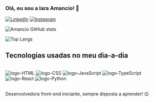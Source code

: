 ### Olá, eu sou a Iara Amancio! 👋

[![LinkedIn](https://img.shields.io/badge/LinkedIn-0077B5?style=for-the-badge&logo=linkedin&logoColor=white)](https://www.linkedin.com/in/iara-amancio-48aa85231/)
[![Instagram](https://img.shields.io/badge/Instagram-E4405F?style=for-the-badge&logo=instagram&logoColor=white)](https://www.instagram.com/iara.amancio_/)


![Amancio GitHub stats](https://github-readme-stats.vercel.app/api?username=IaraAmancio&show_icons=true&theme=synthwave)

![Top Langs](https://github-readme-stats.vercel.app/api/top-langs/?username=IaraAmancio&layout=compact)

## Tecnologias usadas no meu dia-a-dia

<div style="display: inline_block">
<br/>
<img style="align: center" alt="logo-HTML" src="https://img.shields.io/badge/HTML5-E34F26?style=for-the-badge&logo=html5&logoColor=white"/>
<img style="align: center" alt="logo-CSS" src="https://img.shields.io/badge/CSS3-1572B6?style=for-the-badge&logo=css3&logoColor=white"/>
<img style="align: center" alt="logo-JavaScript" src="https://img.shields.io/badge/JavaScript-323330?style=for-the-badge&logo=javascript&logoColor=F7DF1E"/>
<img style="align: center" alt="logo-TypeScript" src="https://img.shields.io/badge/TypeScript-007ACC?style=for-the-badge&logo=typescript&logoColor=white"/>
<img style="align: center" alt="logo-React" src="https://img.shields.io/badge/React-20232A?style=for-the-badge&logo=react&logoColor=61DAFB"/>
<img style="align: center" alt="logo-Python" src="https://img.shields.io/badge/Python-14354C?style=for-the-badge&logo=python&logoColor=white"/>
</div><br>

Desenvolvedora front-end iniciante, sempre disposta a aprender! 😉


